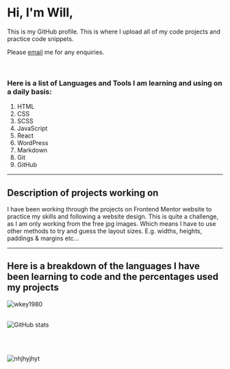 # Hi, I'm Will,

This is my GitHub profile. This is where I upload all of my code projects and practice code snippets.


Please [email](mailto:will@iguana-code.com) me for any enquiries.

<br />

### Here is a list of Languages and Tools I am learning and using on a daily basis:

1. HTML
1. CSS
1. SCSS
1. JavaScript
1. React
1. WordPress
1. Markdown
1. Git
1. GitHub

---
## Description of projects working on

<p>
    I have been working through the projects on Frontend Mentor website to practice my skills and following a website design. This is quite a challenge, as I am only working from the free jpg images. Which means I have to use other methods to try and guess the layout  sizes. E.g. widths, heights, paddings & margins etc...
</p>


---

<h2>Here is a breakdown of the languages I have been learning to code and the percentages used my projects</h2>
<img src="https://github-readme-stats.vercel.app/api/top-langs?username=wkey1980&show_icons=true&locale=en&layout=compact" alt="wkey1980" />



<br />
<br />

![GitHub stats](https://github-readme-stats.vercel.app/api?username=wkey1980&show_icons=true)

<br />
<br />

<p align="left"> <img src="https://komarev.com/ghpvc/?username=wkey1980&label=Profile%20views&color=0e75b6&style=flat" alt="nhjhyjhyt" /> </p>

[website]: https://www.iguana-code.com
